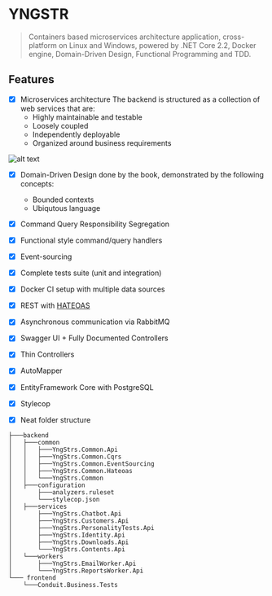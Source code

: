 # YNGSTR

>  Containers based microservices architecture application, cross-platform on Linux and Windows, powered by .NET Core 2.2, Docker engine, Domain-Driven Design, Functional Programming and TDD. 

## Features
- [x] Microservices architecture
 The backend is structured as a collection of web services that are:
  - Highly maintainable and testable
  - Loosely coupled
  - Independently deployable
  - Organized around business requirements
  
![alt text](https://raw.githubusercontent.com/profjordanov/AspReactDddCqrsEventSourcingHateoas/master/resources/architecture_overview.png)


- [x] Domain-Driven Design done by the book, demonstrated by the following concepts:
  - Bounded contexts
  - Ubiqutous language
  
- [x] Command Query Responsibility Segregation

- [x] Functional style command/query handlers

- [x] Event-sourcing

- [x] Complete tests suite (unit and integration)

- [x] Docker CI setup with multiple data sources

- [x] REST with [HATEOAS](https://en.wikipedia.org/wiki/HATEOAS)

- [x] Asynchronous communication via RabbitMQ
  
- [x] Swagger UI + Fully Documented Controllers

- [x] Thin Controllers

- [x] AutoMapper

- [x] EntityFramework Core with PostgreSQL

- [x] Stylecop

- [x] Neat folder structure

```
├───backend
│   ├───common
│   │   ├───YngStrs.Common.Api
│   │   ├───YngStrs.Common.Cqrs
│   │   ├───YngStrs.Common.EventSourcing
│   │   ├───YngStrs.Common.Hateoas
│   │   └───YngStrs.Common
│   ├───configuration
│       ├───analyzers.ruleset
│       └───stylecop.json
│   ├───services
│       ├───YngStrs.Chatbot.Api
│       ├───YngStrs.Customers.Api
│       ├───YngStrs.PersonalityTests.Api
│       ├───YngStrs.Identity.Api
│       ├───YngStrs.Downloads.Api
│       └───YngStrs.Contents.Api
│   └───workers
│       ├───YngStrs.EmailWorker.Api
│       └───YngStrs.ReportsWorker.Api
└─── frontend
    └───Conduit.Business.Tests
```

